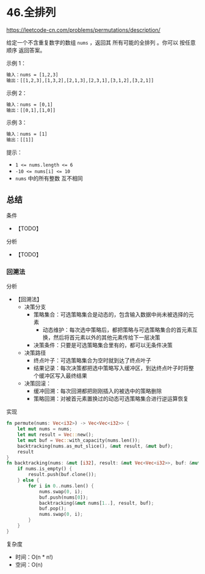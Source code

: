 # 46.全排列

<https://leetcode-cn.com/problems/permutations/description/>

给定一个不含重复数字的数组 `nums` ，返回其 所有可能的全排列 。你可以 按任意顺序 返回答案。

示例 1：

```txt
输入：nums = [1,2,3]
输出：[[1,2,3],[1,3,2],[2,1,3],[2,3,1],[3,1,2],[3,2,1]]
```

示例 2：

```txt
输入：nums = [0,1]
输出：[[0,1],[1,0]]
```

示例 3：

```txt
输入：nums = [1]
输出：[[1]]
```

提示：

- `1 <= nums.length <= 6`
- `-10 <= nums[i] <= 10`
- `nums` 中的所有整数 互不相同

## 总结

条件

- 【TODO】

分析

- 【TODO】

### 回溯法

分析

- 【回溯法】
  - 决策分支
    - 策略集合：可选策略集合是动态的，包含输入数据中尚未被选择的元素
      - 动态维护：每次选中策略后，都把策略与可选策略集合的首元素互换，然后将首元素以外的其他元素传给下一层决策
    - 决策条件：只要是可选策略集合里有的，都可以无条件决策
  - 决策路径
    - 终点叶子：可选策略集合为空时就到达了终点叶子
    - 结果记录：每次决策都把选中策略写入缓冲区，到达终点叶子时将整个缓冲区写入最终结果
  - 决策回滚：
    - 缓冲回溯：每次回溯都把刚刚插入的被选中的策略删除
    - 策略回溯：对被首元素置换过的动态可选策略集合进行逆运算恢复

实现

```rust
fn permute(nums: Vec<i32>) -> Vec<Vec<i32>> {
    let mut nums = nums;
    let mut result = Vec::new();
    let mut buf = Vec::with_capacity(nums.len());
    backtracking(nums.as_mut_slice(), &mut result, &mut buf);
    result
}
fn backtracking(nums: &mut [i32], result: &mut Vec<Vec<i32>>, buf: &mut Vec<i32>) {
    if nums.is_empty() {
        result.push(buf.clone());
    } else {
        for i in 0..nums.len() {
            nums.swap(0, i);
            buf.push(nums[0]);
            backtracking(&mut nums[1..], result, buf);
            buf.pop();
            nums.swap(0, i);
        }
    }
}
```

复杂度

- 时间：O(n * n!)
- 空间：O(n)
